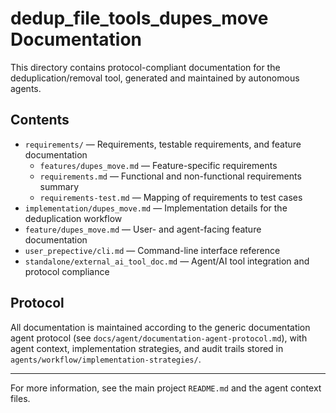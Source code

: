 # dedup_file_tools_dupes_move Documentation

This directory contains protocol-compliant documentation for the deduplication/removal tool, generated and maintained by autonomous agents.

## Contents

- `requirements/` — Requirements, testable requirements, and feature documentation
  - `features/dupes_move.md` — Feature-specific requirements
  - `requirements.md` — Functional and non-functional requirements summary
  - `requirements-test.md` — Mapping of requirements to test cases
- `implementation/dupes_move.md` — Implementation details for the deduplication workflow
- `feature/dupes_move.md` — User- and agent-facing feature documentation
- `user_prepective/cli.md` — Command-line interface reference
- `standalone/external_ai_tool_doc.md` — Agent/AI tool integration and protocol compliance

## Protocol

All documentation is maintained according to the generic documentation agent protocol (see `docs/agent/documentation-agent-protocol.md`), with agent context, implementation strategies, and audit trails stored in `agents/workflow/implementation-strategies/`.

---

For more information, see the main project `README.md` and the agent context files.
